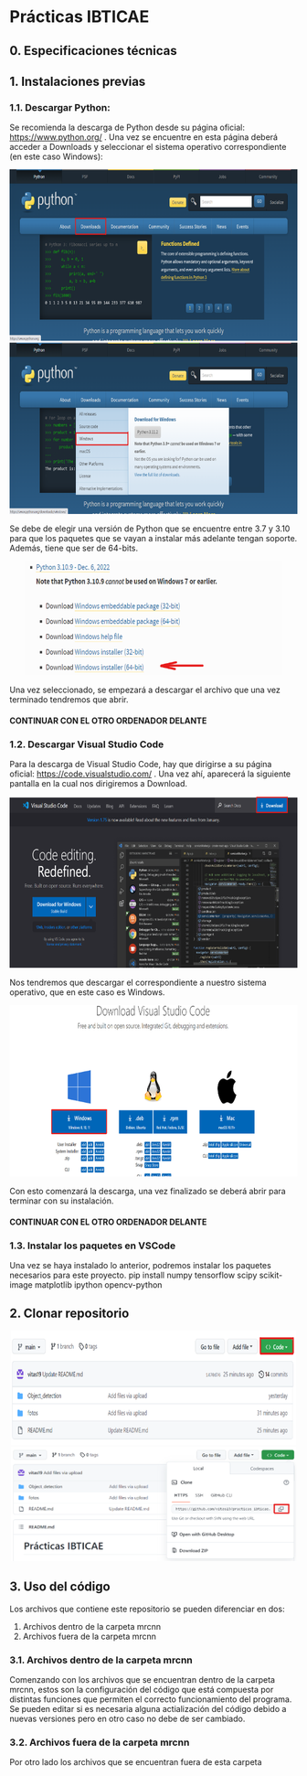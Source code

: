 # Prácticas IBTICAE

## 0. Especificaciones técnicas



## 1. Instalaciones previas
### 1.1. Descargar Python:
Se recomienda la descarga de Python desde su página oficial: https://www.python.org/ . Una vez se encuentre en esta página deberá acceder a Downloads y seleccionar el sistema operativo correspondiente (en este caso Windows):
<p align="center">
<img src="fotos/python1.png" width="700" height="300">
<img src="fotos/python2.png" width="700" height="300">
</p>
Se debe de elegir una versión de Python que se encuentre entre 3.7 y 3.10 para que los paquetes que se vayan a instalar más adelante tengan soporte. Además, tiene que ser de 64-bits.
<p align="center">
<img src="fotos/python3.png" width="450" height="200">
</p>
Una vez seleccionado, se empezará a descargar el archivo que una vez terminado tendremos que abrir. 


#### CONTINUAR CON EL OTRO ORDENADOR DELANTE

### 1.2. Descargar Visual Studio Code 
Para la descarga de Visual Studio Code, hay que dirigirse a su página oficial: https://code.visualstudio.com/ . Una vez ahí, aparecerá la siguiente pantalla en la cual nos dirigiremos a Download.
<p align="center">
<img src="fotos/vscode1.png" width="700" height="300">
</p>
Nos tendremos que descargar el correspondiente a nuestro sistema operativo, que en este caso es Windows.

<p align="center">
<img src="fotos/vscode2.png" width="700" height="300">
</p>
Con esto comenzará la descarga, una vez finalizado se deberá abrir para terminar con su instalación. 

#### CONTINUAR CON EL OTRO ORDENADOR DELANTE

### 1.3. Instalar los paquetes en VSCode
Una vez se haya instalado lo anterior, podremos instalar los paquetes necesarios para este proyecto.
pip install numpy tensorflow scipy scikit-image matplotlib ipython opencv-python


## 2. Clonar repositorio

<p align="center">
<img src="fotos/github1.png" width="500" height="200">
<img src="fotos/github2.png" width="500" height="200">
</p>


## 3. Uso del código
Los archivos que contiene este repositorio se pueden diferenciar en dos:
1. Archivos dentro de la carpeta mrcnn
2. Archivos fuera de la carpeta mrcnn

### 3.1. Archivos dentro de la carpeta mrcnn
Comenzando con los archivos que se encuentran dentro de la carpeta mrcnn, estos son la configuración del código que está compuesta por distintas funciones que permiten el correcto funcionamiento del programa. Se pueden editar si es necesaria alguna actialización del código debido a nuevas versiones pero en otro caso no debe de ser cambiado.

### 3.2. Archivos fuera de la carpeta mrcnn
Por otro lado los archivos que se encuentran fuera de esta carpeta



